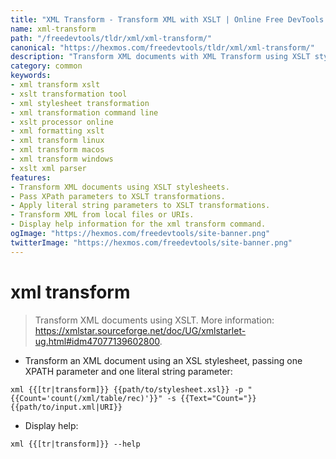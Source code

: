 ```yaml
---
title: "XML Transform - Transform XML with XSLT | Online Free DevTools by Hexmos"
name: xml-transform
path: "/freedevtools/tldr/xml/xml-transform/"
canonical: "https://hexmos.com/freedevtools/tldr/xml/xml-transform/"
description: "Transform XML documents with XML Transform using XSLT stylesheets.  Apply complex transformations and extract data. Free online tool, no registration required."
category: common
keywords:
- xml transform xslt
- xslt transformation tool
- xml stylesheet transformation
- xml transformation command line
- xslt processor online
- xml formatting xslt
- xml transform linux
- xml transform macos
- xml transform windows
- xslt xml parser
features:
- Transform XML documents using XSLT stylesheets.
- Pass XPath parameters to XSLT transformations.
- Apply literal string parameters to XSLT transformations.
- Transform XML from local files or URIs.
- Display help information for the xml transform command.
ogImage: "https://hexmos.com/freedevtools/site-banner.png"
twitterImage: "https://hexmos.com/freedevtools/site-banner.png"
---
```


# xml transform

> Transform XML documents using XSLT.
> More information: <https://xmlstar.sourceforge.net/doc/UG/xmlstarlet-ug.html#idm47077139602800>.

- Transform an XML document using an XSL stylesheet, passing one XPATH parameter and one literal string parameter:

`xml {{[tr|transform]}} {{path/to/stylesheet.xsl}} -p "{{Count='count(/xml/table/rec)'}}" -s {{Text="Count="}} {{path/to/input.xml|URI}}`

- Display help:

`xml {{[tr|transform]}} --help`
